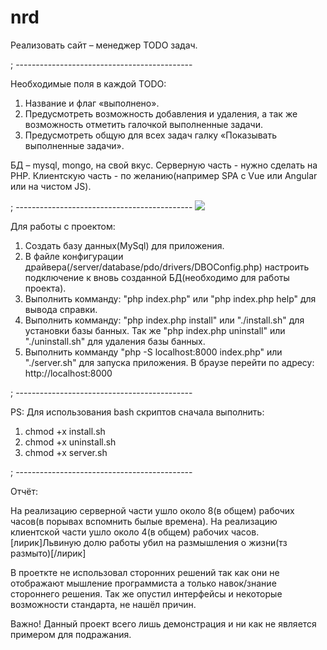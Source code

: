# nrd

Реализовать сайт – менеджер TODO задач. 

; --------------------------------------------

Необходимые поля в каждой TODO: 
1.  Название и флаг «выполнено». 
2.  Предусмотреть возможность добавления и удаления, а так же возможность отметить галочкой выполненные задачи.
3.  Предусмотреть общую для всех задач галку «Показывать выполненные задачи».

БД – mysql, mongo, на свой вкус. 
Серверную часть - нужно сделать на PHP. 
Клиентскую часть - по желанию(например SPA с Vue или Angular или на чистом JS).

; --------------------------------------------
<img src="https://github.com/stweet/nrd/edit/master/public/imgs/preview.png">

Для работы с проектом:
1.  Создать базу данных(MySql) для приложения.
2.  В файле конфигурации драйвера(/server/database/pdo/drivers/DBOConfig.php) 
    настроить подключение к вновь созданной БД(необходимо для работы проекта).
3.  Выполнить комманду: "php index.php" или "php index.php help" для вывода справки.
4.  Выполнить комманду: "php index.php install" или "./install.sh" для установки базы банных.
    Так же "php index.php uninstall" или "./uninstall.sh" для удаления базы банных.
5.  Выполнить комманду "php -S localhost:8000 index.php" или "./server.sh" для запуска приложения.
    В браузе перейти по адресу: http://localhost:8000

; --------------------------------------------

PS: Для использования bash скриптов сначала выполнить:
1.  chmod +x install.sh 
2.  chmod +x uninstall.sh 
3.  chmod +x server.sh

; --------------------------------------------

Отчёт:

На реализацию серверной части ушло около 8(в общем) рабочих часов(в порывах вспомнить былые времена).
На реализацию клиентской части ушло около 4(в общем) рабочих часов.
[лирик]Львиную долю работы убил на размышления о жизни(тз размыто)[/лирик]

В проеткте не использовал сторонних решений так как они не отображают мышление программиста 
а только навок/знание стороннего решения.
Так же опустил интерфейсы и некоторые возможности стандарта, не нашёл причин.

Важно! 
Данный проект всего лишь демонстрация и ни как не является примером для подражания.
